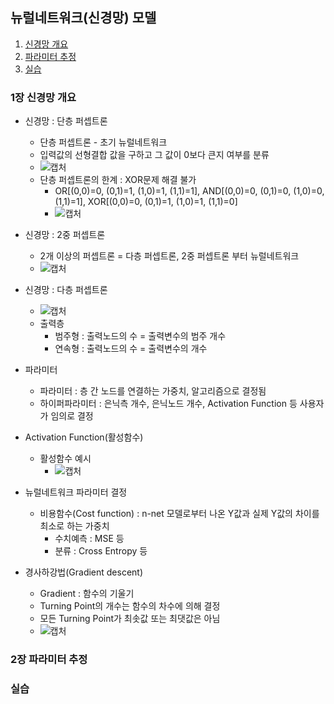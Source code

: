 ## 뉴럴네트워크(신경망) 모델
1. [신경망 개요](#1장-신경망-개요)   
2. [파라미터 추정](#2장-파라미터-추정)   
3. [실습](#실습)   

### 1장 신경망 개요
- 신경망 : 단층 퍼셉트론
  - 단층 퍼셉트론 - 초기 뉴럴네트워크
  - 입력값의 선형결합 값을 구하고 그 값이 0보다 큰지 여부를 분류
  - ![캡처](https://user-images.githubusercontent.com/43491168/111023441-6c8c0b00-841c-11eb-9363-5d4615ac867a.PNG)
  - 단층 퍼셉트론의 한계 : XOR문제 해결 불가
    - OR[(0,0)=0, (0,1)=1, (1,0)=1, (1,1)=1], AND[(0,0)=0, (0,1)=0, (1,0)=0, (1,1)=1], XOR[(0,0)=0, (0,1)=1, (1,0)=1, (1,1)=0]
    - ![캡처](https://user-images.githubusercontent.com/43491168/111023541-0358c780-841d-11eb-8860-0f079f9c19a0.PNG)

- 신경망 : 2중 퍼셉트론
  - 2개 이상의 퍼셉트론 = 다층 퍼셉트론, 2중 퍼셉트론 부터 뉴럴네트워크
  - ![캡처](https://user-images.githubusercontent.com/43491168/111023633-72ceb700-841d-11eb-9ac6-70f120f31620.PNG)

- 신경망 : 다층 퍼셉트론
  - ![캡처](https://user-images.githubusercontent.com/43491168/111023669-af021780-841d-11eb-9b9d-ecb3f99a3fa2.PNG)
  - 출력층
    - 범주형 : 출력노드의 수 = 출력변수의 범주 개수
    - 연속형 : 출력노드의 수 = 출력변수의 개수

- 파라미터
  - 파라미터 : 층 간 노드를 연결하는 가중치, 알고리즘으로 결정됨
  - 하이퍼파라미터 : 은닉측 개수, 은닉노드 개수, Activation Function 등 사용자가 임의로 결정

- Activation Function(활성함수)
  - 활성함수 예시
    - ![캡처](https://user-images.githubusercontent.com/43491168/111023805-64cd6600-841e-11eb-9c20-2cab6e950cdb.PNG)

- 뉴럴네트워크 파라미터 결정
  - 비용함수(Cost function) : n-net 모델로부터 나온 Y값과 실제 Y값의 차이를 최소로 하는 가중치
    - 수치예측 : MSE 등
    - 분류 : Cross Entropy 등

- 경사하강법(Gradient descent)
  - Gradient : 함수의 기울기
  - Turning Point의 개수는 함수의 차수에 의해 결정
  - 모든 Turning Point가 최솟값 또는 최댓값은 아님
  - ![캡처](https://user-images.githubusercontent.com/43491168/111023986-8d099480-841f-11eb-91f0-196d5d06d46e.PNG)

### 2장 파라미터 추정

### 실습
